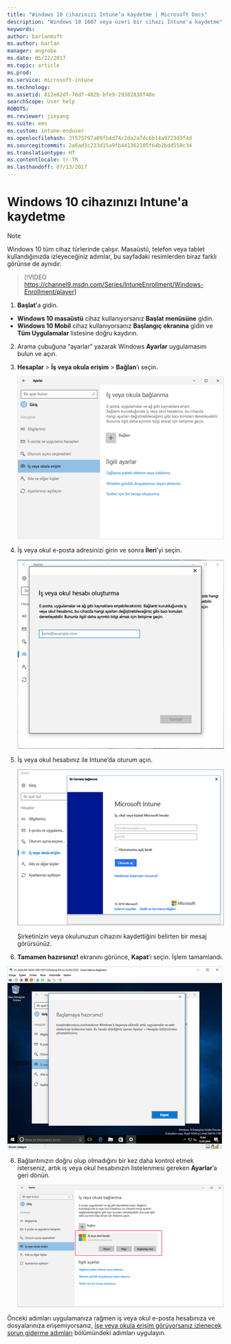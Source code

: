 ```yaml
---
title: "Windows 10 cihazınızı Intune’a kaydetme | Microsoft Docs"
description: "Windows 10 1607 veya üzeri bir cihazı Intune'a kaydetme"
keywords: 
author: barlanmsft
ms.author: barlan
manager: angrobe
ms.date: 05/22/2017
ms.topic: article
ms.prod: 
ms.service: microsoft-intune
ms.technology: 
ms.assetid: 812e82df-76df-402b-bfe9-29302838f40e
searchScope: User help
ROBOTS: 
ms.reviewer: jieyang
ms.suite: ems
ms.custom: intune-enduser
ms.openlocfilehash: 3f575797a09fb4d74c2da2a7dc6b14a9723d3f4d
ms.sourcegitcommit: 2a6ad3c233d15a9fb441362105f64b2bdd550c34
ms.translationtype: HT
ms.contentlocale: tr-TR
ms.lasthandoff: 07/13/2017
---
```

# <a name="enroll-your-windows-10-device-in-intune"></a>Windows 10 cihazınızı Intune'a kaydetme

> [!NOTE]
> Windows 10 tüm cihaz türlerinde çalışır. Masaüstü, telefon veya tablet kullandığınızda izleyeceğiniz adımlar, bu sayfadaki resimlerden biraz farklı görünse de aynıdır.

> [!VIDEO https://channel9.msdn.com/Series/IntuneEnrollment/Windows-Enrollment/player]

1. **Başlat**'a gidin.

  - **Windows 10 masaüstü** cihaz kullanıyorsanız **Başlat menüsüne** gidin.
  - **Windows 10 Mobil** cihaz kullanıyorsanız **Başlangıç ekranına** gidin ve **Tüm Uygulamalar** listesine doğru kaydırın.

2.  Arama çubuğuna “ayarlar” yazarak Windows **Ayarlar** uygulamasını bulun ve açın.

3. **Hesaplar** > **İş veya okula erişim** > **Bağlan**’ı seçin.

    ![İş veya okul hesabına erişimi seçme](./media/w10-enroll-rs1-connect-to-work-or-school.png)

3.  İş veya okul e-posta adresinizi girin ve sonra **İleri**’yi seçin.

    ![İş veya okul hesabınızı girme](./media/w10-enroll-rs1-set-up-work-or-school-account.png)

4. İş veya okul hesabınız ile Intune’da oturum açın.

    ![İş veya okul hesabı ekle](./media/w10-enroll-rs1-enter-your-credentials.png)

    Şirketinizin veya okulunuzun cihazını kaydettiğini belirten bir mesaj görürsünüz.

5. **Tamamen hazırsınız!** ekranını görünce, **Kapat**’ı seçin. İşlem tamamlandı.

  !["Tamamen hazırsınız!" ekranında Kapat’ı seçin](./media/w10-enroll-rs1-youre-all-set.png)

6. Bağlantınızın doğru olup olmadığını bir kez daha kontrol etmek isterseniz, artık iş veya okul hesabınızın listelenmesi gereken **Ayarlar**’a geri dönün.

    ![Bağlantının düzgün biçimde ayarlandığını doğrulama](./media/w10-enroll-rs1-validate-successful-enrollment.png)

Önceki adımları uygulamanıza rağmen iş veya okul e-posta hesabınıza ve dosyalarınıza erişemiyorsanız, [İşe veya okula erişim görüyorsanız izlenecek sorun giderme adımları](troubleshoot-your-windows-10-device-windows.md#troubleshooting-steps-to-follow-if-you-see-access-work-or-school) bölümündeki adımları uygulayın.
